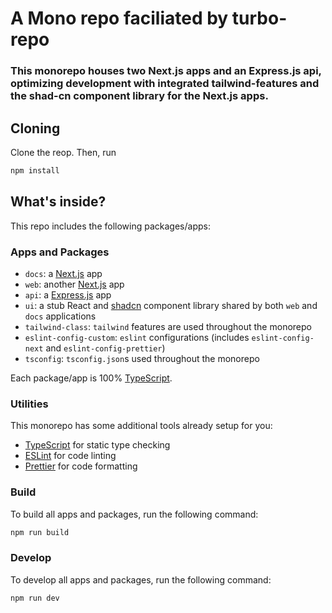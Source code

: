 # A Mono repo faciliated by turbo-repo

### This monorepo houses two Next.js apps and an Express.js api, optimizing development with integrated tailwind-features and the shad-cn component library for the Next.js apps.

## Cloning

Clone the  reop. Then, run

```bash
npm install
```

## What's inside?

This repo includes the following packages/apps:

### Apps and Packages

- `docs`: a [Next.js](https://nextjs.org/) app
- `web`: another [Next.js](https://nextjs.org/) app
- `api`: a [Express.js](http://expressjs.com/) app
- `ui`: a stub React and [shadcn](https://ui.shadcn.com/) component library shared by both `web` and `docs` applications
- `tailwind-class`: `tailwind` features are used throughout the monorepo
- `eslint-config-custom`: `eslint` configurations (includes `eslint-config-next` and `eslint-config-prettier`)
- `tsconfig`: `tsconfig.json`s used throughout the monorepo

Each package/app is 100% [TypeScript](https://www.typescriptlang.org/).

### Utilities

This monorepo has some additional tools already setup for you:

- [TypeScript](https://www.typescriptlang.org/) for static type checking
- [ESLint](https://eslint.org/) for code linting
- [Prettier](https://prettier.io) for code formatting

### Build

To build all apps and packages, run the following command:

```bash
npm run build
```

### Develop

To develop all apps and packages, run the following command:

```bash
npm run dev
```
